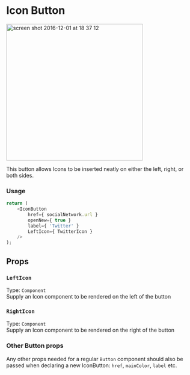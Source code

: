 # Icon Button

<img width="363" alt="screen shot 2016-12-01 at 18 37 12" src="https://cloud.githubusercontent.com/assets/4335450/20785642/5a2f8146-b7f5-11e6-95d4-a5120cfd5979.png">

This button allows Icons to be inserted neatly on either the left, right, or both sides.

### Usage
```js
return (
	<IconButton
		href={ socialNetwork.url }
		openNew={ true }
		label={ 'Twitter' }
		LeftIcon={ TwitterIcon }
	/>
);
```

## Props

### `LeftIcon`

Type: `Component`  
Supply an Icon component to be rendered on the left of the button

### `RightIcon`

Type: `Component`  
Supply an Icon component to be rendered on the right of the button

### Other Button props
Any other props needed for a regular `Button` component should also be passed when declaring
a new IconButton: `href`, `mainColor`, `label` etc.